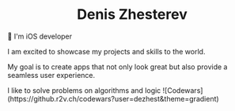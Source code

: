 
<h1 align="center">Denis Zhesterev</h1>
🚀  I'm iOS developer 
<p> I am excited to showcase my projects and skills to the world.</p>
<p> My goal is to create apps that not only look great but also provide a seamless user experience. <p>
  I like to solve problems on algorithms and logic
 ![Codewars](https://github.r2v.ch/codewars?user=dezhest&theme=gradient)

<!--
**dezhest/dezhest** is a ✨ _special_ ✨ repository because its `README.md` (this file) appears on your GitHub profile.

